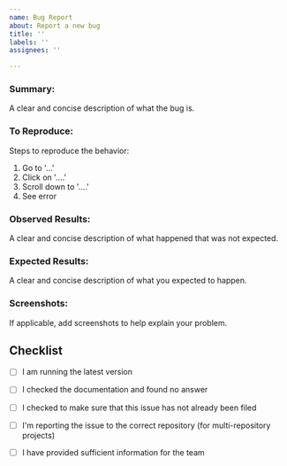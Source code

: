 ```yaml
---
name: Bug Report
about: Report a new bug
title: ''
labels: ''
assignees: ''

---
```


### Summary:
A clear and concise description of what the bug is.

### To Reproduce:
Steps to reproduce the behavior:
1. Go to '...'
2. Click on '....'
3. Scroll down to '....'
4. See error

### Observed Results:
A clear and concise description of what happened that was not expected.

### Expected Results:
A clear and concise description of what you expected to happen.

### Screenshots:
If applicable, add screenshots to help explain your problem.

## Checklist

- [ ] I am running the latest version
- [ ] I checked the documentation and found no answer
- [ ] I checked to make sure that this issue has not already been filed
- [ ] I'm reporting the issue to the correct repository (for multi-repository projects)
- [ ] I have provided sufficient information for the team

